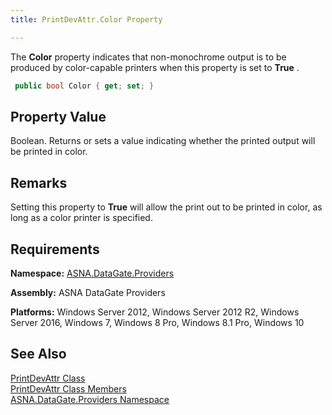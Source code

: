 ```yaml
---
title: PrintDevAttr.Color Property

---
```


The **Color** property indicates that non-monochrome output is to be produced by color-capable printers when this property is set to **True** .

```cs
 public bool Color { get; set; }
```

## Property Value

Boolean. Returns or sets a value indicating whether the printed output will be printed in color. 
## Remarks

Setting this property to **True** will allow the print out to be printed in color, as long as a color printer is specified.
## Requirements

**Namespace:** [ ASNA.DataGate.Providers](datagate-providers-namespace.html) 

**Assembly:** ASNA DataGate Providers

**Platforms:** Windows Server 2012, Windows Server 2012 R2, Windows Server 2016, Windows 7, Windows 8 Pro, Windows 8.1 Pro, Windows 10
## See Also


[PrintDevAttr Class](print-dev-attr-class.html)
      <br />
[PrintDevAttr Class Members](print-dev-attr-members.html)
      <br />
[ASNA.DataGate.Providers Namespace](datagate-providers-namespace.html)

